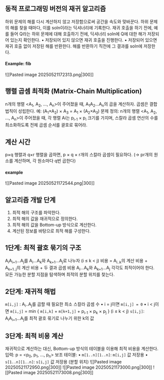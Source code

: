 ## 동적 프로그래밍 버전의 재귀 알고리즘
하위 문제의 해를 다시 계산하지 않고 저장함으로써 공간을 속도와 맞바꾼다.
하위 문제의 해를 찾을 때마다, 이를 soln이라는 딕셔너리에 기록한다.
	재귀 호출을 하기 전에, 예를 들어 Q라는 하위 문제에 대해 호출하기 전에, 딕셔너리 soln에 Q에 대한 해가 저장되어 있는지 확인한다.
	•	저장되어 있지 않으면 재귀 호출을 진행한다.
	•	저장되어 있으면 재귀 호출 없이 저장된 해를 반환한다.
	해를 반환하기 직전에 그 결과를 soln에 저장한다.
#### Example: fib
![[Pasted image 20250521172313.png|300]]
## 행렬 곱셈 최적화 (Matrix-Chain Multiplication)
n개의 행렬 <A<sub>1</sub>, A<sub>2</sub>, …, A<sub>n</sub>>이 주어졌을 때,
	A<sub>1</sub>A<sub>2</sub>…A<sub>n</sub>의 곱을 계산하자.
	곱셈은 결합 법칙이 성립한다.
		예: (A<sub>1</sub>×A<sub>2</sub>) × A<sub>3</sub> = A<sub>1</sub> × (A<sub>2</sub>×A<sub>3</sub>)
문제 정의:
n개의 행렬 <A<sub>1</sub>, A<sub>2</sub>, …, A<sub>n</sub>>이 주어졌을 때, 각 행렬 Ai는 p<sub>i-1</sub> × p<sub>i</sub> 크기를 가지며, 스칼라 곱셈 연산의 수를 최소화하도록 전체 곱셈 순서를 괄호로 묶어라.
## 계산 시간
p×q 행렬과 q×r 행렬을 곱하면,
p × q × r개의 스칼라 곱셈이 필요하다.
(→ pr개의 원소를 계산하며, 각 원소마다 q번 곱한다)
#### example
![[Pasted image 20250521172544.png|300]]
## 알고리즘 개발 단계
1.	최적 해의 구조를 파악한다.
2.	최적 해의 값을 재귀적으로 정의한다.
3.	최적 해의 값을 Bottom-up 방식으로 계산한다.
4.	계산된 정보를 바탕으로 최적 해를 구성한다.
## 1단계: 최적 괄호 묶기의 구조
A<sub>i</sub>A<sub>i+1</sub>…A<sub>j</sub>를 A<sub>i</sub>…A<sub>k</sub>와 A<sub>k+1</sub>…A<sub>j</sub>로 나누자 (i ≤ k < j)
비용 = A<sub>i..k</sub>의 계산 비용 + A<sub>k+1..j</sub>의 계산 비용 + 두 결과 곱셈 비용
A<sub>i</sub>…A<sub>k</sub>와 A<sub>k+1</sub>…A<sub>j</sub> 각각도 최적이어야 한다.
모든 가능한 분할 지점을 탐색하며 최적의 분할 위치를 찾는다.
## 2단계: 재귀적 해법
`m[i,j]` : A<sub>i</sub>..A<sub>j</sub>를 곱할 때 필요한 최소 스칼라 곱셈 수
	•	i = j이면 `m[i,j] = 0`
	•	i < j이면
`m[i,j]` = min { `m[i,k]` + `m[k+1,j]` + p<sub>i-1</sub> × p<sub>k</sub> × p<sub>j</sub> } (i ≤ k < j)
`s[i,j]`: A<sub>i</sub>A<sub>i+1</sub>…A<sub>j</sub>를 최적 괄호 묶기로 나누기 위한 k의 값
## 3단계: 최적 비용 계산
재귀적으로 계산하는 대신, Bottom-up 방식의 테이블을 이용해 최적 비용을 계산한다.
입력: p = <p<sub>0</sub>, p<sub>1</sub>, …, p<sub>n</sub>>
보조 테이블:
	•	`m[1..n][1..n]`: `m[i,j]` 값 저장용
	•	`s[1..n][1..n]`: `s[i,j]` 값 저장용 (분할 위치)
![[Pasted image 20250521172950.png|300]]
![[Pasted image 20250521173000.png|300]]
![[Pasted image 20250521173008.png|300]]
